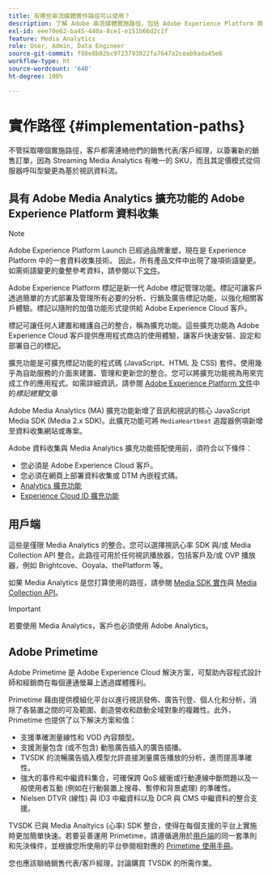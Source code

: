 ```yaml
---
title: 有哪些串流媒體實作路徑可以使用？
description: 了解 Adobe 串流媒體實施路徑，包括 Adobe Experience Platform 資料收集。
exl-id: eee70e62-ba45-440a-8ce1-e151b66d2c1f
feature: Media Analytics
role: User, Admin, Data Engineer
source-git-commit: f88e8b02bc9723793822fa7647a2ceab9ada45e6
workflow-type: ht
source-wordcount: '640'
ht-degree: 100%

---
```


# 實作路徑 {#implementation-paths}

不管採取哪個實施路徑，客戶都需連絡他們的銷售代表/客戶經理，以簽署新的銷售訂單，因為 Streaming Media Analytics 有唯一的 SKU，而且其定價模式從伺服器呼叫型變更為基於視訊資料流。

## 具有 Adobe Media Analytics 擴充功能的 Adobe Experience Platform 資料收集

>[!NOTE]
>Adobe Experience Platform Launch 已經過品牌重塑，現在是 Experience Platform 中的一套資料收集技術。 因此，所有產品文件中出現了幾項術語變更。 如需術語變更的彙整參考資料，請參閱以下[文件](https://experienceleague.adobe.com/docs/experience-platform/tags/term-updates.html?lang=zh-Hant)。


Adobe Experience Platform 標記是新一代 Adobe 標記管理功能。標記可讓客戶透過簡單的方式部署及管理所有必要的分析、行銷及廣告標記功能，以強化相關客戶體驗。標記以隨附的加值功能形式提供給 Adobe Experience Cloud 客戶。

標記可讓任何人建置和維護自己的整合，稱為擴充功能。這些擴充功能為 Adobe Experience Cloud 客戶提供應用程式商店的使用體驗，讓客戶快速安裝、設定和部署自己的標記。

擴充功能是可擴充標記功能的程式碼 (JavaScript、HTML 及 CSS) 套件。使用幾乎為自助服務的介面來建置、管理和更新您的整合。您可以將擴充功能視為用來完成工作的應用程式。如需詳細資訊，請參閱 [Adobe Experience Platform 文件](https://experienceleague.adobe.com/docs/experience-platform/tags/home.html?lang=zh-Hant)中的&#x200B;*標記總覽*&#x200B;文章

Adobe Media Analytics (MA) 擴充功能新增了音訊和視訊的核心 JavaScript Media SDK (Media 2.x SDK)。此擴充功能可將 `MediaHeartbeat` 追蹤器例項新增至資料收集網站或專案。

Adobe 資料收集與 Media Analytics 擴充功能搭配使用前，須符合以下條件：
* 您必須是 Adobe Experience Cloud 客戶。
* 您必須在網頁上部署資料收集或 DTM 內嵌程式碼。
* [Analytics 擴充功能](https://experienceleague.adobe.com/docs/experience-platform/tags/extensions/adobe/analytics/overview.html?lang=zh-Hant)
* [Experience Cloud ID 擴充功能](https://experienceleague.adobe.com/docs/experience-platform/tags/extensions/adobe/id-service/overview.html?lang=zh=Hant)


## 用戶端

這些是僅限 Media Analytics 的整合。您可以選擇視訊心率 SDK 與/或 Media Collection API 整合。此路徑可用於任何視訊播放器，包括客戶及/或 OVP 播放器，例如 Brightcove、Ooyala、thePlatform 等。

如果 Media Analytics 是您打算使用的路徑，請參閱 [Media SDK 實作](/help/sdk-implement/setup/setup-overview.md)與 [Media Collection API](/help/media-collection-api/mc-api-overview.md)。

>[!IMPORTANT]
>若要使用 Media Analytics，客戶也必須使用 Adobe Analytics。

## Adobe Primetime

Adobe Primetime 是 Adobe Experience Cloud 解決方案，可幫助內容程式設計師和經銷商在每個連通螢幕上透過媒體獲利。

Primetime 藉由提供模組化平台以進行視訊發佈、廣告刊登、個人化和分析，消除了各裝置之間的可及範圍、創造營收和啟動全域對象的複雜性。此外，Primetime 也提供了以下解決方案和值：

* 支援準確測量線性和 VOD 內容類型。
* 支援測量包含 (或不包含) 動態廣告插入的廣告插播。
* TVSDK 的流暢廣告插入模型允許直接測量廣告播放的分析，進而提高準確性。
* 強大的事件和中繼資料集合，可確保跨 QoS 緩衝或行動連線中斷問題以及一般使用者互動 (例如在行動裝置上搜尋、暫停和背景處理) 的準確性。
* Nielsen DTVR (線性) 與 ID3 中繼資料以及 DCR 與 CMS 中繼資料的整合支援。


TVSDK 已與 Media Analtyics (心率) SDK 整合，使得在每個支援的平台上實施時更加簡單快速。若要妥善運用 Primetime，請遵循適用於[用戶端](/help/intro-to-ava/implementation-paths/client-side-path.md)的同一套準則和先決條件，並根據您所使用的平台參閱相對應的 [Primetime 使用手冊](https://helpx.adobe.com/tw/primetime/user-guide.html)。

您也應該聯絡銷售代表/客戶經理，討論購買 TVSDK 的所需作業。
